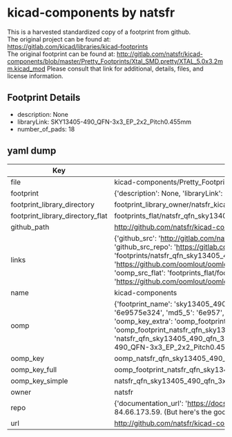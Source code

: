 # kicad-components by natsfr  
This is a harvested standardized copy of a footprint from github.  
The original project can be found at:  
https://gitlab.com/kicad/libraries/kicad-footprints  
The original footprint can be found at:
http://gitlab.com/natsfr/kicad-components/blob/master/Pretty_Footprints/Xtal_SMD.pretty/XTAL_5.0x3.2mm.kicad_mod
Please consult that link for additional, details, files, and license information.  
## Footprint Details
* description: None  
* libraryLink: SKY13405-490_QFN-3x3_EP_2x2_Pitch0.455mm  
* number_of_pads: 18  
## yaml dump  
| Key | Value |  
| --- | --- |  
| file | kicad-components/Pretty_Footprints/QFN.pretty/SKY13405-490_QFN-3x3_EP_2x2_Pitch0.455mm.kicad_mod |  
| footprint | {'description': None, 'libraryLink': 'SKY13405-490_QFN-3x3_EP_2x2_Pitch0.455mm', 'number_of_pads': 18} |  
| footprint_library_directory | footprint_library_owner/natsfr_kicad-components |  
| footprint_library_directory_flat | footprints_flat/natsfr_qfn_sky13405_490_qfn_3x3_ep_2x2_pitch0_455mm/working |  
| github_path | http://github.com/natsfr/kicad-components/blob/master/Pretty_Footprints/QFN.pretty/SKY13405-490_QFN-3x3_EP_2x2_Pitch0.455mm.kicad_mod |  
| links | {'github_src': 'http://gitlab.com/natsfr/kicad-components/blob/master/Pretty_Footprints/Xtal_SMD.pretty/XTAL_5.0x3.2mm.kicad_mod', 'github_src_repo': 'https://gitlab.com/kicad/libraries/kicad-footprints', 'oomp_bot': 'footprints/natsfr_qfn_sky13405_490_qfn_3x3_ep_2x2_pitch0_455mm/working', 'oomp_bot_github': 'https://github.com/oomlout/oomlout_oomp_footprint_bot/tree/main/footprints/natsfr_qfn_sky13405_490_qfn_3x3_ep_2x2_pitch0_455mm/working', 'oomp_src_flat': 'footprints_flat/footprints_flat/natsfr_qfn_sky13405_490_qfn_3x3_ep_2x2_pitch0_455mm/working', 'oomp_src_flat_github': 'https://github.com/oomlout/oomlout_oomp_footprint_src/tree/main/footprints_flat/natsfr_qfn_sky13405_490_qfn_3x3_ep_2x2_pitch0_455mm/working'} |  
| name | kicad-components |  
| oomp | {'footprint_name': 'sky13405_490_qfn_3x3_ep_2x2_pitch0_455mm', 'library_name': 'qfn', 'md5': '6e9575e3240b287ff127dd3820852728', 'md5_10': '6e9575e324', 'md5_5': '6e957', 'md5_6': '6e9575', 'oomp_key': 'oomp_natsfr_qfn_sky13405_490_qfn_3x3_ep_2x2_pitch0_455mm', 'oomp_key_extra': 'oomp_footprint_natsfr_qfn_sky13405_490_qfn_3x3_ep_2x2_pitch0_455mm', 'oomp_key_full': 'oomp_footprint_natsfr_qfn_sky13405_490_qfn_3x3_ep_2x2_pitch0_455mm_6e9575', 'oomp_key_simple': 'natsfr_qfn_sky13405_490_qfn_3x3_ep_2x2_pitch0_455mm', 'original_filename': 'kicad-components/Pretty_Footprints/QFN.pretty/SKY13405-490_QFN-3x3_EP_2x2_Pitch0.455mm.kicad_mod', 'owner_name': 'natsfr'} |  
| oomp_key | oomp_natsfr_qfn_sky13405_490_qfn_3x3_ep_2x2_pitch0_455mm |  
| oomp_key_full | oomp_footprint_natsfr_qfn_sky13405_490_qfn_3x3_ep_2x2_pitch0_455mm |  
| oomp_key_simple | natsfr_qfn_sky13405_490_qfn_3x3_ep_2x2_pitch0_455mm |  
| owner | natsfr |  
| repo | {'documentation_url': 'https://docs.github.com/rest/overview/resources-in-the-rest-api#rate-limiting', 'message': "API rate limit exceeded for 84.66.173.59. (But here's the good news: Authenticated requests get a higher rate limit. Check out the documentation for more details.)"} |  
| url | http://github.com/natsfr/kicad-components |  


